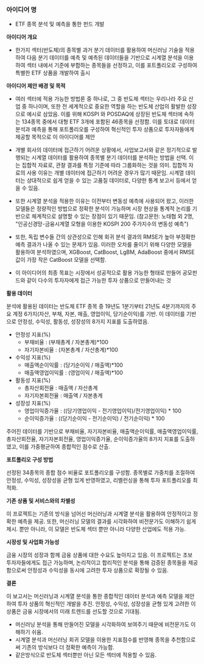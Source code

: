 ### **아이디어 명** 
- ETF 종목 분석 및 예측을 통한 펀드 개발

**아이디어 개요**  
- 한가지 섹터(반도체)의 종목별 과거 분기 데이터를 활용하여 머신러닝 기술을 적용하여 다음 분기 데이터를 예측 및 예측된 데이터들을 기반으로 시계열 분석을 이용하여 섹터 내에서 기준에 부합하는 종목들을 선정하고, 이를 포트폴리오로 구성하여 특별한 ETF 상품을 개발하여 출시  

**아이디어 제안 배경 및 목적**  
- 여러 섹터에 적용 가능한 방법론 중 하나로, 그 중 반도체 섹터는 우리나라 주요 산업 중 하나이며, 또한 전 세계적으로 중요한 역할을 하는 반도체 산업의 활발한 성장으로 예시로 삼았음. 이를 위해 KOSPI 와 POSDAQ에 상장된 반도체 섹터에 속하는 134종목 중에서 대형 ETF 3개에 포함된 46종목을 선정함. 이를 토대로 데이터 분석과 예측을 통해 포트폴리오를 구성하여 혁신적인 투자 상품으로 투자자들에게 제공할 목적으로 이 아이디어를 제안  
  
- 개별 회사의 데이터에 접근하기 어려운 상황에서, 사업보고서와 같은 정기적으로 발행되는 시계열 데이터를 활용하여 종목별 분기 데이터를 분석하는 방법을 선택. 이는 집합적 자료로, 관찰 결과를 특정 기준에 따라 그룹화하는 것을 의미. 집합적 자료의 사용 이유는 개별 데이터에 접근하기 어려운 경우가 많기 때문임. 시계열 데이터는 상대적으로 쉽게 얻을 수 있는 고품질 데이터로, 다양한 통계 보고서 등에서 얻을 수 있음.  
- 또한 시계열 분석을 적용한 이유는 이전부터 변동성 예측에 사용되어 왔고, 이러한 모델들은 정량적인 방법으로 정확한 분석이 가능하며 시장 현상을 통계적 논리를 기반으로 체계적으로 설명할 수 있는 장점이 있기 때문임. (참고문헌: 노태협 외 2명, "인공신경망-금융시계열 모형을 이용한 KOSPI 200 주가지수의 변동성 예측")  
- 또한, 독립 변수들 간의 상관성으로 인해 회귀 분석 결과의 RMSE가 높아 부정확한 예측 결과가 나올 수 있는 문제가 있음. 이러한 오차를 줄이기 위해 다양한 모델을 활용하여 분석하였으며, XGBoost, CatBoost, LgBM, AdaBoost 중에서 RMSE 값이 가장 작은 CatBoost 모델을 선택함.  
  
- 이 아이디어의 최종 목표는 시장에서 성공적으로 활용 가능한 형태로 만들어 공모펀드와 같이 다수의 투자자에게 접근 가능한 투자 상품으로 만들어내는 것  

**활용 데이터**

분석에 활용된 데이터는 반도체 ETF 종목 중 19년도 1분기부터 21년도 4분기까지의 주요 계정 6가지(자산, 부채, 자본, 매출, 영업이익, 당기순이익)를 기반. 이 데이터를 기반으로 안정성, 수익성, 활동성, 성장성의 8가지 지표를 도출하였음.

- 안정성 지표(%)
  - 부채비율 : (부채총계 / 자본총계)*100  
  - 자기자본비율 : (자본총계 / 자산총계)*100  
- 수익성 지표(%)  
  - 매출액순이익률 : (당기순이익 / 매출액)*100  
  - 매출액영업이익률 : (영업이익 / 매출액)*100  
- 활동성 지표(%)    
  - 총자산회전율 : 매출액 / 자산총계  
  - 자기자본회전율 : 매출액 / 자본총계  
- 성장성 지표(%)  
  - 영업이익증가율 : ((당기영업이익 - 전기영업이익)/전기영업이익) * 100  
  - 순이익증가율 : ((당기순이익 - 전기순이익) / 전기순이익) * 100  

주어진 데이터를 기반으로 부채비율, 자기자본비율, 매출액순이익률, 매출액영업이익률, 총자산회전율, 자기자본회전율, 영업이익증가율, 순이익증가율의 8가지 지표를 도출하였고, 이를 가중평균하여 종합적인 점수로 산출.

**포트폴리오 구성 방법**

선정된 34종목의 종합 점수 비율로 포트폴리오를 구성함. 종목별로 가중치를 조절하여 안정성, 수익성, 성장성을 균형 있게 반영하였고, 리벨런싱을 통해 투자 포트폴리오를 최적화.

**기존 상품 및 서비스와의 차별성**

이 프로젝트는 기존의 방식을 넘어선 머신러닝과 시계열 분석을 활용하여 안정적이고 정확한 예측을 제공. 또한, 머신러닝 모델의 결과를 시각화하여 비전문가도 이해하기 쉽게 제시. 뿐만 아니라, 이 모델은 반도체 섹터 뿐만 아니라 다양한 산업에도 적용 가능.

**시장성 및 사업화 가능성**

금융 시장의 성장과 함께 금융 상품에 대한 수요도 높아지고 있음. 이 프로젝트는 초보 투자자들에게도 접근 가능하며, 논리적이고 합리적인 분석을 통해 검증된 종목들을 제공함으로써 안정성과 수익성을 동시에 고려한 투자 상품으로 확장될 수 있음.

**결론**

이 보고서는 머신러닝과 시계열 분석을 통한 종합적인 데이터 분석과 예측 모델을 제안하여 투자 상품의 혁신적인 개발을 추진. 안정성, 수익성, 성장성을 균형 있게 고려한 이 상품은 금융 시장에서의 미래 트렌드를 선도할 것으로 기대됨.
- 머신러닝 분석을 통해 만들어진 모델을 시각화하여 보여주기 때문에 비전문가도 이해하기 쉬움.
-	시계열 분석과 머신러닝 회귀 모델을 이용한 지표점수를 반영해 종목을 추천함으로써 기존의 방식보다 더 정확한 예측이 가능함.
-	같은방식으로 반도체 섹터뿐만 아닌 모든 섹터에 적용할 수 있음.

